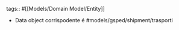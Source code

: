 tags:: #[[Models/Domain Model/Entity]]

- Data object corrispodente é #models/gsped/shipment/trasporti
